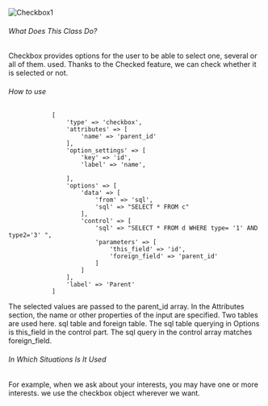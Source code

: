 ![Checkbox1](https://s3.eu-central-1.amazonaws.com/static.testbank.az/uploads/files/15-1619012948-ok-image.png)

###### What Does This Class Do?

Checkbox provides options for the user to be able to select one, several or all of them.
used. Thanks to the Checked feature, we can check whether it is selected or not.

###### How to use

```
            [
                'type' => 'checkbox',
                'attributes' => [
                    'name' => 'parent_id'
                ],
                'option_settings' => [
                    'key' => 'id',
                    'label' => 'name',

                ],
                'options' => [
                    'data' => [
                        'from' => 'sql',
                        'sql' => "SELECT * FROM c" 
                    ],
                    'control' => [
                        'sql' => "SELECT * FROM d WHERE type= '1' AND type2='3' ",
                        'parameters' => [
                            'this_field' => 'id',
                            'foreign_field' => 'parent_id'
                        ]
                    ]
                ],
                'label' => 'Parent'
            ]
```

The selected values are passed to the parent_id array. In the Attributes section, the name or other properties of the input are specified.
Two tables are used here. sql table and foreign table. The sql table querying in Options is this_field in the control part.
The sql query in the control array matches foreign_field.

###### In Which Situations Is It Used

For example, when we ask about your interests, you may have one or more interests.
we use the checkbox object wherever we want.
